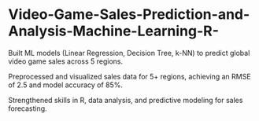 # Video-Game-Sales-Prediction-and-Analysis-Machine-Learning-R-
Built ML models (Linear Regression, Decision Tree, k-NN) to predict global video game sales across 5 regions.

Preprocessed and visualized sales data for 5+ regions, achieving an RMSE of 2.5 and model accuracy of 85%. 

Strengthened skills in R, data analysis, and predictive modeling for sales forecasting. 
